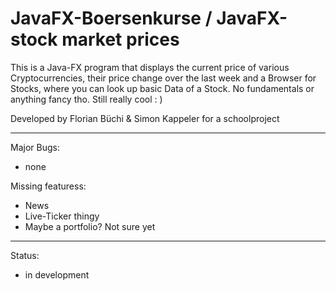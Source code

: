 # JavaFX-Boersenkurse / JavaFX-stock market prices

This is a Java-FX program that displays the current price of various Cryptocurrencies, their price change over the last week and a Browser for Stocks, where you can look up basic Data of a Stock. No fundamentals or anything fancy tho.
Still really cool  : )                  

Developed by Florian Büchi & Simon Kappeler for a schoolproject           

---------------------------------------------------------------------------
Major Bugs:           
- none
                               
Missing featuress:                      
- News
- Live-Ticker thingy
- Maybe a portfolio? Not sure yet

----
Status:
- in development
